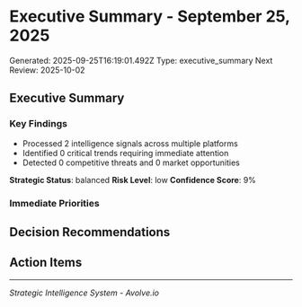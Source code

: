 # Executive Summary - September 25, 2025

Generated: 2025-09-25T16:19:01.492Z
Type: executive_summary
Next Review: 2025-10-02

## Executive Summary

### Key Findings
- Processed 2 intelligence signals across multiple platforms
- Identified 0 critical trends requiring immediate attention
- Detected 0 competitive threats and 0 market opportunities

**Strategic Status**: balanced
**Risk Level**: low
**Confidence Score**: 9%

### Immediate Priorities


## Decision Recommendations



## Action Items



---
*Strategic Intelligence System - Avolve.io*
